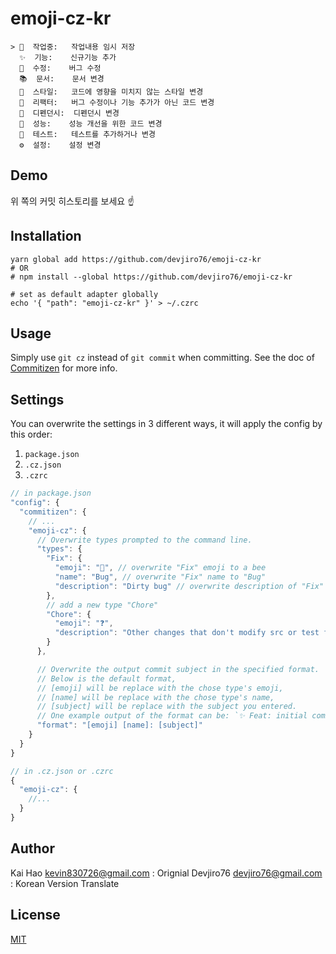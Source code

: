 # emoji-cz-kr
```
> 🚧  작업중:   작업내용 임시 저장
  ✨  기능:    신규기능 추가
  🐛  수정:    버그 수정
  📚  문서:    문서 변경
  🎨  스타일:   코드에 영향을 미치지 않는 스타일 변경
  🔨  리팩터:   버그 수정이나 기능 추가가 아닌 코드 변경
  🔌  디펜던시:  디펜던시 변경
  🚀  성능:    성능 개선을 위한 코드 변경
  🚨  테스트:   테스트를 추가하거나 변경
  ⚙️  설정:    설정 변경
```

## Demo
위 쪽의 커밋 히스토리를 보세요 :point_up:

## Installation
```
yarn global add https://github.com/devjiro76/emoji-cz-kr
# OR
# npm install --global https://github.com/devjiro76/emoji-cz-kr

# set as default adapter globally
echo '{ "path": "emoji-cz-kr" }' > ~/.czrc
```

## Usage
Simply use `git cz` instead of `git commit` when committing. See the doc of [Commitizen](https://github.com/commitizen/cz-cli) for more info.

## Settings
You can overwrite the settings in 3 different ways, it will apply the config by this order:

1. `package.json`
2. `.cz.json`
3. `.czrc`

```js
// in package.json
"config": {
  "commitizen": {
    // ...
    "emoji-cz": {
      // Overwrite types prompted to the command line.
      "types": {
        "Fix": {
          "emoji": "🐝", // overwrite "Fix" emoji to a bee
          "name": "Bug", // overwrite "Fix" name to "Bug"
          "description": "Dirty bug" // overwrite description of "Fix"
        },
        // add a new type "Chore"
        "Chore": {
          "emoji": "❓",
          "description": "Other changes that don't modify src or test files"
        }
      },

      // Overwrite the output commit subject in the specified format.
      // Below is the default format,
      // [emoji] will be replace with the chose type's emoji,
      // [name] will be replace with the chose type's name,
      // [subject] will be replace with the subject you entered.
      // One example output of the format can be: `✨ Feat: initial commit`
      "format": "[emoji] [name]: [subject]"
    }
  }
}

// in .cz.json or .czrc
{
  "emoji-cz": {
    //...
  }
}
```

## Author
Kai Hao <kevin830726@gmail.com> : Orignial
Devjiro76 <devjiro76@gmail.com> : Korean Version Translate

## License
[MIT](LICENSE)

